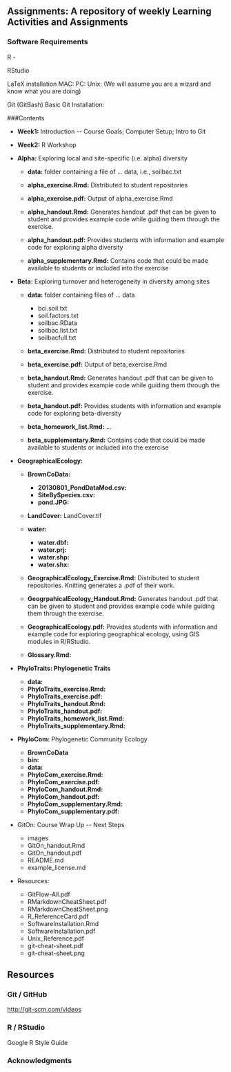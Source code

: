 ## Assignments: A repository of weekly Learning Activities and Assignments

### Software Requirements
R - 

RStudio

LaTeX installation
MAC:
PC:
Unix: (We will assume you are a wizard and know what you are doing)

Git (GitBash)
Basic Git Installation:

###Contents

* **Week1:** Introduction -- Course Goals; Computer Setup; Intro to Git

* **Week2:** R Workshop

* **Alpha:** Exploring local and site-specific (i.e. alpha) diversity

	* **data:** folder containing a file of ... data, i.e., soilbac.txt
	
	* **alpha_exercise.Rmd:** Distributed to student repositories
	
	* **alpha_exercise.pdf:** Output of alpha_exercise.Rmd
	
	* **alpha_handout.Rmd:** Generates handout .pdf that can be given to student and provides example code while guiding them through the exercise.	
	* **alpha_handout.pdf:** Provides students with information and example code for exploring alpha diversity
	
	* **alpha_supplementary.Rmd:** Contains code that could be made available to students or included into the exercise

* **Beta:** Exploring turnover and heterogeneity in diversity among sites
	* **data:** folder containing files of ... data
		* bci.soil.txt
		* soil.factors.txt
		* soilbac.RData
		* soilbac.list.txt
		* soilbacfull.txt

	* **beta_exercise.Rmd:** Distributed to student repositories
	
	* **beta_exercise.pdf:** Output of beta_exercise.Rmd
	
	* **beta_handout.Rmd:** Generates handout .pdf that can be given to student and provides example code while guiding them through the exercise.
	
	* **beta_handout.pdf:** Provides students with information and example code for exploring beta-diversity
	
	* **beta_homework_list.Rmd:** ...
	
	* **beta_supplementary.Rmd:** Contains code that could be made available to students or included into the exercise
	
* **GeographicalEcology:**  
	
	* **BrownCoData:**
		* **20130801_PondDataMod.csv:**
		* **SiteBySpecies.csv:**
		* **pond.JPG:**
	
	* **LandCover:** LandCover.tif
	
	* **water:** 
		* **water.dbf:**
		* **water.prj:**
		* **water.shp:**
		* **water.shx:**
		
	* **GeographicalEcology_Exercise.Rmd:** Distributed to student repositories. Knitting generates a .pdf of their work.
	
	* **GeogrpahicalEcology_Handout.Rmd:** Generates handout .pdf that can be given to student and provides example code while guiding them through the exercise.
	
	* **GeographicalEcology.pdf:** Provides students with information and example code for exploring geographical ecology, using GIS modules in R/RStudio.
	
	* **Glossary.Rmd:** 

* **PhyloTraits: Phylogenetic Traits**
	* **data:**
	* **PhyloTraits_exercise.Rmd:**
	* **PhyloTraits_exercise.pdf:**
	* **PhyloTraits_handout.Rmd:**
	* **PhyloTraits_handout.pdf:**
	* **PhyloTraits_homework_list.Rmd:**
	* **PhyloTraits_supplementary.Rmd:** 

* **PhyloCom:**  Phylogenetic Community Ecology
	* **BrownCoData**
	* **bin:**
	* **data:**
	* **PhyloCom_exercise.Rmd:**
	* **PhyloCom_exercise.pdf:**
	* **PhyloCom_handout.Rmd:**
	* **PhyloCom_handout.pdf:**
	* **PhyloCom_supplementary.Rmd:**
	* **PhyloCom_supplementary.pdf:**

* GitOn: Course Wrap Up -- Next Steps
	* images
	* GitOn_handout.Rmd
	* GitOn_handout.pdf
	* README.md
	* example_license.md 
	
* Resources: 
	* GitFlow-All.pdf
	* RMarkdownCheatSheet.pdf
	* RMarkdownCheatSheet.png
	* R_ReferenceCard.pdf
	* SoftwareInstallation.Rmd
	* SoftwareInstallation.pdf
	* Unix_Reference.pdf
	* git-cheat-sheet.pdf
	* git-cheat-sheet.png	 	

## Resources


### Git / GitHub
http://git-scm.com/videos

### R / RStudio
Google R Style Guide


### Acknowledgments